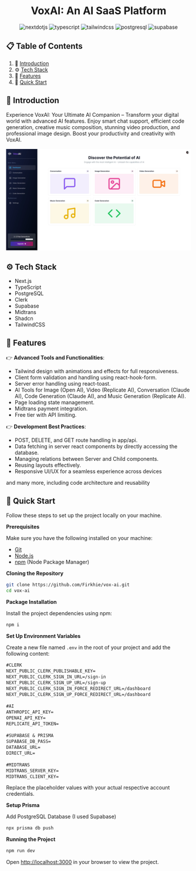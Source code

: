 <div align="center">
  <h1 style="border: none;">VoxAI: An AI SaaS Platform</h1>
  <div>
    <img src="https://img.shields.io/badge/-Next_JS-black?style=for-the-badge&logoColor=white&logo=nextdotjs&color=000000" alt="nextdotjs" />
    <img src="https://img.shields.io/badge/-TypeScript-black?style=for-the-badge&logoColor=white&logo=typescript&color=3178C6" alt="typescript" />
    <img src="https://img.shields.io/badge/-Tailwind_CSS-black?style=for-the-badge&logoColor=white&logo=tailwindcss&color=06B6D4" alt="tailwindcss" />
    <img src="https://img.shields.io/badge/PostgreSQL-316192?style=for-the-badge&logo=postgresql&logoColor=white" alt="postgresql" />
    <img src="https://img.shields.io/badge/Supabase-181818?style=for-the-badge&logo=supabase&logoColor=white" alt="supabase" />
  </div>
</div>

## 📋 <a name="table">Table of Contents</a>

1. 🤖 [Introduction](#introduction)
2. ⚙️ [Tech Stack](#tech-stack)
3. 🔋 [Features](#features)
4. 🤸 [Quick Start](#quick-start)

## <a name="introduction">🤖 Introduction</a>

Experience VoxAI: Your Ultimate AI Companion – Transform your digital world with advanced AI features. Enjoy smart chat support, efficient code generation, creative music composition, stunning video production, and professional image design. Boost your productivity and creativity with VoxAI.
<br /><br />
<img src="public/landing-image.png" alt="Project Banner">

## <a name="tech-stack">⚙️ Tech Stack</a>

- Next.js
- TypeScript
- PostgreSQL
- Clerk
- Supabase
- Midtrans
- Shadcn
- TailwindCSS

## <a name="features">🔋 Features</a>

👉 **Advanced Tools and Functionalities**:
- Tailwind design with animations and effects for full responsiveness.
- Client form validation and handling using react-hook-form.
- Server error handling using react-toast.
- AI Tools for Image (Open AI), Video (Replicate AI), Conversation (Claude AI), Code Generation (Claude AI), and Music Generation (Replicate AI).
- Page loading state management.
- Midtrans payment integration.
- Free tier with API limiting.

👉 **Development Best Practices**:
- POST, DELETE, and GET route handling in app/api.
- Data fetching in server react components by directly accessing the database.
- Managing relations between Server and Child components.
- Reusing layouts effectively.
- Responsive UI/UX for a seamless experience across devices

and many more, including code architecture and reusability

## <a name="quick-start">🤸 Quick Start</a>

Follow these steps to set up the project locally on your machine.

**Prerequisites**

Make sure you have the following installed on your machine:

- [Git](https://git-scm.com/)
- [Node.js](https://nodejs.org/en)
- [npm](https://www.npmjs.com/) (Node Package Manager)

**Cloning the Repository**

```bash
git clone https://github.com/Firkhie/vox-ai.git
cd vox-ai
```

**Package Installation**

Install the project dependencies using npm:

```bash
npm i
```

**Set Up Environment Variables**

Create a new file named `.env` in the root of your project and add the following content:

```env
#CLERK
NEXT_PUBLIC_CLERK_PUBLISHABLE_KEY=
NEXT_PUBLIC_CLERK_SIGN_IN_URL=/sign-in
NEXT_PUBLIC_CLERK_SIGN_UP_URL=/sign-up
NEXT_PUBLIC_CLERK_SIGN_IN_FORCE_REDIRECT_URL=/dashboard
NEXT_PUBLIC_CLERK_SIGN_UP_FORCE_REDIRECT_URL=/dashboard

#AI
ANTHROPIC_API_KEY=
OPENAI_API_KEY=
REPLICATE_API_TOKEN=

#SUPABASE & PRISMA
SUPABASE_DB_PASS=
DATABASE_URL=
DIRECT_URL=

#MIDTRANS
MIDTRANS_SERVER_KEY=
MIDTRANS_CLIENT_KEY=
```

Replace the placeholder values with your actual respective account credentials.

**Setup Prisma**

Add PostgreSQL Database (I used Supabase)

```bash
npx prisma db push
```

**Running the Project**

```bash
npm run dev
```

Open [http://localhost:3000](http://localhost:3000) in your browser to view the project.

#

